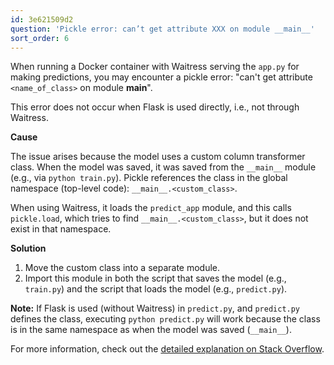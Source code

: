 ```yaml
---
id: 3e621509d2
question: 'Pickle error: can’t get attribute XXX on module __main__'
sort_order: 6
---
```


When running a Docker container with Waitress serving the `app.py` for making predictions, you may encounter a pickle error: "can't get attribute `<name_of_class>` on module __main__".

This error does not occur when Flask is used directly, i.e., not through Waitress.

**Cause**

The issue arises because the model uses a custom column transformer class. When the model was saved, it was saved from the `__main__` module (e.g., via `python train.py`). Pickle references the class in the global namespace (top-level code): `__main__.<custom_class>`.

When using Waitress, it loads the `predict_app` module, and this calls `pickle.load`, which tries to find `__main__.<custom_class>`, but it does not exist in that namespace.

**Solution**

1. Move the custom class into a separate module.
2. Import this module in both the script that saves the model (e.g., `train.py`) and the script that loads the model (e.g., `predict.py`).

**Note:** If Flask is used (without Waitress) in `predict.py`, and `predict.py` defines the class, executing `python predict.py` will work because the class is in the same namespace as when the model was saved (`__main__`).

For more information, check out the [detailed explanation on Stack Overflow](https://stackoverflow.com/questions/27732354/unable-to-load-files-using-pickle-and-multiple-modules).